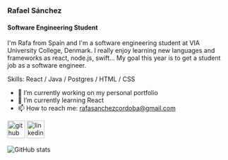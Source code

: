 ### Rafael Sánchez
#### Software Engineering Student
I'm Rafa from Spain and I'm a software engineering student at VIA University College, Denmark. I really enjoy learning new languages and frameworks as react, node.js, swift... My goal this year is to get a student job as a software engineer.

Skills: React / Java / Postgres / HTML / CSS

- 🔭 I’m currently working on my personal portfolio 
- 🌱 I’m currently learning React 
- 📫 How to reach me: rafasanchezcordoba@gmail.com 


[<img src='https://cdn.jsdelivr.net/npm/simple-icons@3.0.1/icons/github.svg' alt='github' height='40'>](https://github.com/RafaelSanchezCordoba)  [<img src='https://cdn.jsdelivr.net/npm/simple-icons@3.0.1/icons/linkedin.svg' alt='linkedin' height='40'>](https://www.linkedin.com/in/rafael-sánchez-córdoba-672693184/)  

![GitHub stats](https://github-readme-stats.vercel.app/api?username=RafaelSanchezCordoba&show_icons=true)  
